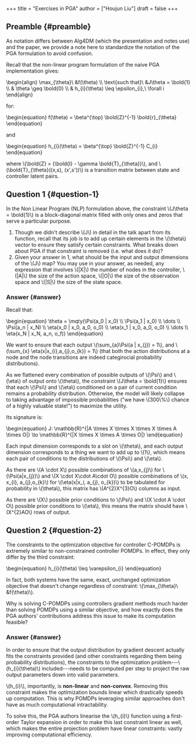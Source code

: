 +++
title = "Exercises in PGA"
author = ["Houjun Liu"]
draft = false
+++

## Preamble {#preamble}

As notation differs between Alg4DM (which the presentation and notes use) and the paper, we provide a note here to standardize the notation of the PGA formulation to avoid confusion.

Recall that the non-linear program formulation of the naive PGA implementation gives:

\begin{align}
\max\_{\theta}\ &f(\theta) \\\\
\text{such that}\ &J\theta = \bold{1} \\\\
& \theta \geq \bold{0} \\\\
& h\_{i}(\theta) \leq  \epsilon\_{i},\ \forall i
\end{align}

for:

\begin{equation}
f(\theta) = \beta^{\top} \bold{Z}^{-1} \bold{r}\_{\theta}
\end{equation}

and

\begin{equation}
h\_{i}(\theta) = \beta^{\top} \bold{Z}^{-1} C\_{i}
\end{equation}

where \\(\bold{Z} = (\bold{I} - \gamma \bold{T}\_{\theta})\\), and \\(\bold{T}\_{\theta}((x,s), (x',s'))\\) is a transition matrix between state and controller latent pairs.


## Question 1 {#question-1}

In the Non Linear Program (NLP) formulation above, the constraint \\(J\theta = \bold{1}\\)  is a block-diagonal matrix filled with only ones and zeros that serve a particular purpose.

1.  Though we didn't describe \\(J\\) in detail in the talk apart from its function, recall that its job is to add up certain elements in the \\(\theta\\) vector to ensure they satisfy certain constraints. What breaks down about PGA if that constraint is removed (i.e. what does it do)?
2.  Given your answer in 1, what should be the input and output dimensions of the \\(J\\) map? You may use in your answer, as needed, any expression that involves \\(|X|\\) the number of nodes in the controller, \\(|A|\\) the size of the action space, \\(|O|\\) the size of the observation space and \\(|S|\\) the size of the state space.


### Answer {#answer}

Recall that:

\begin{equation}
\theta = \mqty(\Psi(a\_0 | x\_0) \\\ \Psi(a\_1 | x\_0) \\\ \dots \\\ \Psi(a\_n | x\_N) \\\ \eta(x\_0 | x\_0, a\_0, o\_0) \\\ \eta(x\_1 | x\_0, a\_0, o\_0) \\\ \dots \\\ \eta(x\_N | x\_N, a\_n, o\_f))
\end{equation}

We want to ensure that each output \\(\sum\_{a}\Psi(a | x\_{j}) = 1\\), and \\(\sum\_{x} \eta(x|x\_{i},a\_{j},o\_{k}) = 1\\) (that both the action distributions at a node and the node transitions are indeed categirocial probability distributions).

As we flattened every combination of possible outputs of \\(\Psi\\) and \\(\eta\\) of output onto \\(\theta\\), the constraint \\(J\theta = \bold{1}\\) ensures that each \\(\Psi\\) and \\(\eta\\) conditioned on a pair of current condition remains a probability distribution. Otherwise, the model will likely collapse to taking advantage of impossible probabilities ("we have \\(300\\%\\) chance of a highly valuable state!") to maximize the utility.

Its signature is:

\begin{equation}
J: \mathbb{R}^{|A \times X \times X \times X \times A \times O|} \to \mathbb{R}^{|X \times X \times A \times O|}
\end{equation}

Each input dimension corresponds to a slot on \\(\theta\\), and each output dimension corresponds to a thing we want to add up to \\(1\\), which means each pair of conditions to the distributions of \\(\Psi\\) and \\(\eta\\).

As there are \\(A \cdot X\\) possible combinations of \\(a,x\_{j}\\) for \\(\Psi(a|x\_{j})\\) and \\(X \cdot X\cdot A\cdot O\\) possible combinations of \\(x, x\_{i}, a\_{j},o\_{k}\\) for \\(\eta(x|x\_i, a\_{j}, o\_{k})\\) to be tabulated for probability in \\(\theta\\), this matrix has \\(A^{2}X^{3}O\\) columns as input.

As there are \\(X\\) possible prior conditions to \\(\Psi\\) and \\(X \cdot A \cdot O\\) possible prior conditions to \\(\eta\\), this means the matrix should have \\(X^{2}AO\\) rows of output.


## Question 2 {#question-2}

The constraints to the optimization objective for controller C-POMDPs is extremely similar to non-constrained controller POMDPs. In effect, they only differ by the third constraint:

\begin{equation}
h\_{i}(\theta) \leq \varepsilon\_{i}
\end{equation}

In fact, both systems have the same, exact, unchanged optimization objective that doesn't change regardless of constraint: \\(\max\_{\theta}\ &f(\theta)\\).

Why is solving C-POMDPs using controllers gradient methods much harder than solving POMDPs using a similar objective, and how exactly does the PGA authors' contributions address this issue to make its computation feasible?


### Answer {#answer}

In order to ensure that the output distribution by gradient descent actually fits the constraints provided (and other constraints regarding them being probability distributions), the constraints to the optimization problem---\\(h\_{i}(\theta)\\) included---needs to be computed per step to project the raw output parameters down into valid parameters.

\\(h\_{i}\\), importantly, is **non-linear** and **non-convex**. Removing this constraint makes the optimization bounds linear which drastically speeds up computation. This is why POMDPs leveraging similar approaches don't have as much computational intractability.

To solve this, the PGA authors linearise the \\(h\_{i}\\) function using a first-order Taylor expansion in order to make this last constraint linear as well, which makes the entire projection problem have linear constraints: vastly improving computational efficiency.
